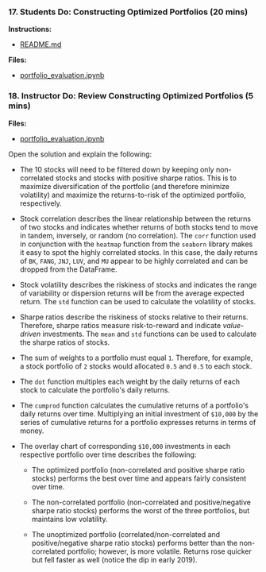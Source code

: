 ### 17. Students Do: Constructing Optimized Portfolios (20 mins)

**Instructions:**

* [README.md](Activities/16-Stu_Evaluation_of_Portfolios/README.md)

**Files:**

* [portfolio_evaluation.ipynb](Activities/16-Stu_Evaluation_of_Portfolios/Unsolved/portfolio_evaluation.ipynb)

### 18. Instructor Do: Review Constructing Optimized Portfolios (5 mins)

**Files:**

* [portfolio_evaluation.ipynb](Activities/16-Stu_Evaluation_of_Portfolios/Solved/portfolio_evaluation.ipynb)

Open the solution and explain the following:

* The 10 stocks will need to be filtered down by keeping only non-correlated stocks and stocks with positive sharpe ratios. This is to maximize diversification of the portfolio (and therefore minimize volatility) and maximize the returns-to-risk of the optimized portfolio, respectively.

* Stock correlation describes the linear relationship between the returns of two stocks and indicates whether returns of both stocks tend to move in tandem, inversely, or random (no correlation). The `corr` function used in conjunction with the `heatmap` function from the `seaborn` library makes it easy to spot the highly correlated stocks. In this case, the daily returns of `BK`, `FANG`, `JNJ`, `LUV`, and `MU` appear to be highly correlated and can be dropped from the DataFrame.

* Stock volatility describes the riskiness of stocks and indicates the range of variability or dispersion returns will be from the average expected return. The `std` function can be used to calculate the volatility of stocks.

* Sharpe ratios describe the riskiness of stocks relative to their returns. Therefore, sharpe ratios measure risk-to-reward and indicate *value-driven* investments. The `mean` and `std` functions can be used to calculate the sharpe ratios of stocks.

* The sum of weights to a portfolio must equal `1`. Therefore, for example, a stock portfolio of `2` stocks would allocated `0.5` and `0.5` to each stock.

* The `dot` function multiples each weight by the daily returns of each stock to calculate the portfolio's daily returns.

* The `cumprod` function calculates the cumulative returns of a portfolio's daily returns over time. Multiplying an initial investment of `$10,000` by the series of cumulative returns for a portfolio expresses returns in terms of money.

* The overlay chart of corresponding `$10,000` investments in each respective portfolio over time describes the following:

  * The optimized portfolio (non-correlated and positive sharpe ratio stocks) performs the best over time and appears fairly consistent over time.

  * The non-correlated portfolio (non-correlated and positive/negative sharpe ratio stocks) performs the worst of the three portfolios, but maintains low volatility.

  * The unoptimized portfolio (correlated/non-correlated and positive/negative sharpe ratio stocks) performs better than the non-correlated portfolio; however, is more volatile. Returns rose quicker but fell faster as well (notice the dip in early 2019).